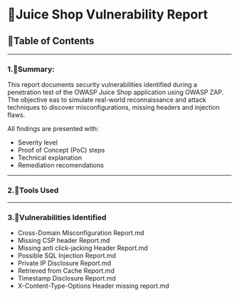 # 📁Juice Shop Vulnerability Report

## 🧭Table of Contents

---

### 1.📝Summary:

This report documents security vulnerabilities identified during a penetration test of the OWASP Juice Shop application using OWASP ZAP. The objective eas to simulate real-world reconnaissance and attack techniques to discover misconfigurations, missing headers and injection flaws.

All findings are presented with:
- Severity level
- Proof of Concept (PoC) steps
- Technical explanation
- Remediation recomendations 
---

### 2.🧰Tools Used


---

### 3.🚫Vulnerabilities Identified

- Cross-Domain Misconfiguration Report.md
- Missing CSP header Report.md
- Missing anti click-jacking Header Report.md
- Possible SQL Injection Report.md
- Private IP Disclosure Report.md
- Retrieved from Cache Report.md
- Timestamp Disclosure Report.md
- X-Content-Type-Options Header missing report.md

